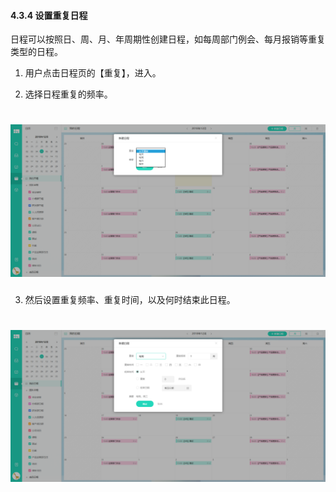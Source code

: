 #### 4.3.4 设置重复日程

日程可以按照日、周、月、年周期性创建日程，如每周部门例会、每月报销等重复类型的日程。

1) 用户点击日程页的【重复】，进入。

2) 选择日程重复的频率。

# ![](/assets/4.3.4设置重复日程.png)

3) 然后设置重复频率、重复时间，以及何时结束此日程。

# ![](/assets/4.3.4设置重复频率.png)